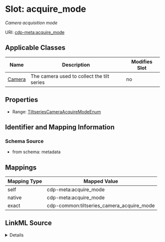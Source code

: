 

# Slot: acquire_mode


_Camera acquisition mode_



URI: [cdp-meta:acquire_mode](metadataacquire_mode)



<!-- no inheritance hierarchy -->





## Applicable Classes

| Name | Description | Modifies Slot |
| --- | --- | --- |
| [Camera](Camera.md) | The camera used to collect the tilt series |  no  |







## Properties

* Range: [TiltseriesCameraAcquireModeEnum](TiltseriesCameraAcquireModeEnum.md)





## Identifier and Mapping Information







### Schema Source


* from schema: metadata




## Mappings

| Mapping Type | Mapped Value |
| ---  | ---  |
| self | cdp-meta:acquire_mode |
| native | cdp-meta:acquire_mode |
| exact | cdp-common:tiltseries_camera_acquire_mode |




## LinkML Source

<details>
```yaml
name: acquire_mode
description: Camera acquisition mode
from_schema: metadata
exact_mappings:
- cdp-common:tiltseries_camera_acquire_mode
rank: 1000
alias: acquire_mode
owner: Camera
domain_of:
- Camera
range: tiltseries_camera_acquire_mode_enum
inlined: true
inlined_as_list: true

```
</details>
